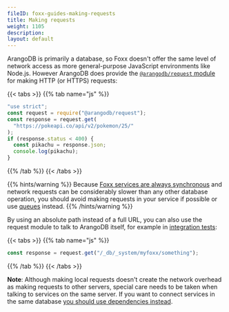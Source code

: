 ```yaml
---
fileID: foxx-guides-making-requests
title: Making requests
weight: 1105
description: 
layout: default
---
```

ArangoDB is primarily a database, so Foxx doesn't offer the same level of
network access as more general-purpose JavaScript environments like Node.js.
However ArangoDB does provide the
[`@arangodb/request` module](../../appendix/javascript-modules/appendix-java-script-modules-request)
for making HTTP (or HTTPS) requests:

{{< tabs >}}
{{% tab name="js" %}}
```js
"use strict";
const request = require("@arangodb/request");
const response = request.get(
  "https://pokeapi.co/api/v2/pokemon/25/"
);
if (response.status < 400) {
  const pikachu = response.json;
  console.log(pikachu);
}
```
{{% /tab %}}
{{< /tabs >}}

{{% hints/warning %}}
Because
[Foxx services are always synchronous](../#compatibility-caveats)
and network requests can be considerably slower than any other
database operation, you should avoid making requests in your service
if possible or use [queues](foxx-guides-scripts#queues) instead.
{{% /hints/warning %}}

By using an absolute path instead of a full URL, you can also use the
request module to talk to ArangoDB itself,
for example in [integration tests](foxx-guides-testing#integration-testing):

{{< tabs >}}
{{% tab name="js" %}}
```js
const response = request.get("/_db/_system/myfoxx/something");
```
{{% /tab %}}
{{< /tabs >}}

**Note**: Although making local requests doesn't create the network overhead
as making requests to other servers, special care needs to be taken when
talking to services on the same server. If you want to connect services
in the same database [you should use dependencies instead](foxx-guides-dependencies).
